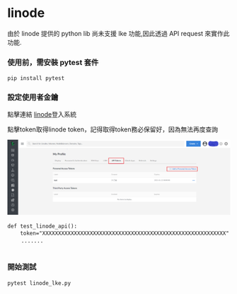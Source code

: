 # linode

由於 linode 提供的 python lib 尚未支援 lke 功能,因此透過 API request 來實作此功能.

### 使用前，需安裝 pytest 套件
```
pip install pytest
```

### 設定使用者金鑰
點擊連結 [linode](https://cloud.linode.com/kubernetes/clusters)登入系統

點擊token取得linode token，記得取得token務必保留好，因為無法再度查詢

![image](https://github.com/edward0128/linode/blob/master/linode_token.png)

```
def test_linode_api():
    token="XXXXXXXXXXXXXXXXXXXXXXXXXXXXXXXXXXXXXXXXXXXXXXXXXXXXXXXXXX"
 　　.......
 
```

### 開始測試
```
pytest linode_lke.py
```
